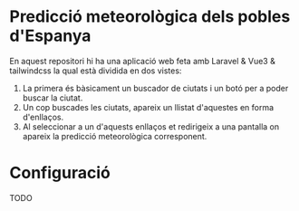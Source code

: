 # Predicció meteorològica dels pobles d'Espanya

En aquest repositori hi ha una aplicació web feta amb Laravel & Vue3 & tailwindcss la qual està dividida en dos vistes:

1. La primera és bàsicament un buscador de ciutats i un botó per a poder buscar la ciutat.
2. Un cop buscades les ciutats, apareix un llistat d'aquestes en forma d'enllaços.
3. Al seleccionar a un d'aquests enllaços et redirigeix a una pantalla on apareix la predicció meteorològica corresponent.

# Configuració

TODO

